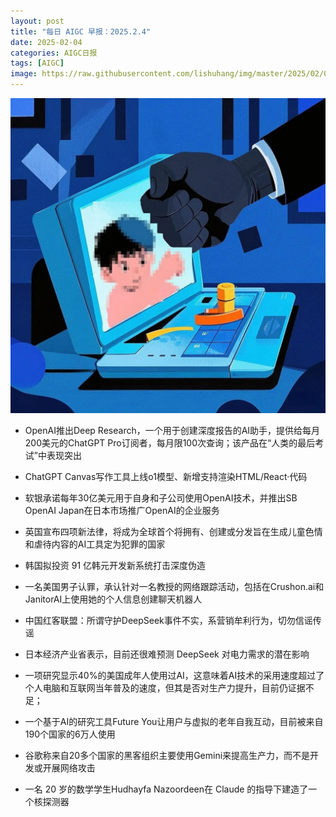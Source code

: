 ```yaml
---
layout: post
title: "每日 AIGC 早报：2025.2.4"
date: 2025-02-04
categories: AIGC日报
tags: [AIGC]
image: https://raw.githubusercontent.com/lishuhang/img/master/2025/02/0204-d.jpg
---
```


![封面图](https://raw.githubusercontent.com/lishuhang/img/master/2025/02/0204-d.jpg)

  - OpenAI推出Deep Research，一个用于创建深度报告的AI助手，提供给每月200美元的ChatGPT Pro订阅者，每月限100次查询；该产品在“人类的最后考试”中表现突出

  - ChatGPT Canvas写作工具上线o1模型、新增支持渲染HTML/React·代码

  - 软银承诺每年30亿美元用于自身和子公司使用OpenAI技术，并推出SB OpenAI Japan在日本市场推广OpenAI的企业服务

  - 英国宣布四项新法律，将成为全球首个将拥有、创建或分发旨在生成儿童色情和虐待内容的AI工具定为犯罪的国家

  - 韩国拟投资 91 亿韩元开发新系统打击深度伪造

  - 一名美国男子认罪，承认针对一名教授的网络跟踪活动，包括在Crushon.ai和JanitorAI上使用她的个人信息创建聊天机器人

  - 中国红客联盟：所谓守护DeepSeek事件不实，系营销牟利行为，切勿信谣传谣

  - 日本经济产业省表示，目前还很难预测 DeepSeek 对电力需求的潜在影响

  - 一项研究显示40%的美国成年人使用过AI，这意味着AI技术的采用速度超过了个人电脑和互联网当年普及的速度，但其是否对生产力提升，目前仍证据不足；

  - 一个基于AI的研究工具Future You让用户与虚拟的老年自我互动，目前被来自190个国家的6万人使用

  - 谷歌称来自20多个国家的黑客组织主要使用Gemini来提高生产力，而不是开发或开展网络攻击

  - 一名 20 岁的数学学生Hudhayfa Nazoordeen在 Claude 的指导下建造了一个核探测器
